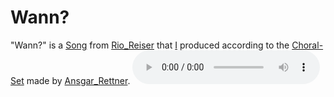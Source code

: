 # Wann?

"Wann?" is a [Song](90001004.md) from [Rio_Reiser](70000030.md) that [I](0.md) produced according to the [Choral-Set](91001006.md) made by [Ansgar_Rettner](70000031.md).
<audio controls>
  <source src="400000027.mp3" type="audio/mpeg">
</audio>
